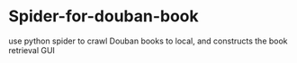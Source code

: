 # Spider-for-douban-book
use python spider to crawl Douban books to local, and constructs the book retrieval GUI

